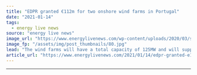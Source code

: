 ```yaml
---
title: "EDPR granted €112m for two onshore wind farms in Portugal"
date: "2021-01-14"
tags: 
  - energy live news
source: "energy live news"
image_url: "https://www.energylivenews.com/wp-content/uploads/2020/03/shutterstock_1581554494.jpg"
image_fp: "/assets/img/post_thumbnails/80.jpg"
lead: "The wind farms will have a total capacity of 125MW and will support the country’s renewable energy goals"
article_url: "https://www.energylivenews.com/2021/01/14/edpr-granted-e112m-for-two-onshore-wind-farms-in-portugal/"
---
```


---
